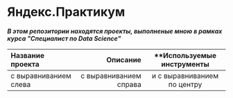 # Яндекс.Практикум
***В этом репозитории находятся проекты, выполненые мною в рамках курса "Специалист по Data Science"***

| **Название проекта**             | **Описание**           | **Используемые инструменты                    |
| :-------------------- | ---------------------: |:---------------------------:|
| с выравниванием слева | с выравниванием справа | и с выравниванием по центру |
